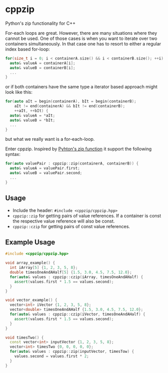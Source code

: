 # cppzip
Python's zip functionality for C++

For-each loops are great.
However, there are many situations where they cannot be used.
One of those cases is when you want to iterate over two containers simultaneously.
In that case one has to resort to either a regular index based for-loop:
```cpp
for(size_t i = 0; i < containerA.size() && i < containerB.size(); ++i) {
  auto& valueA = containerA[i];
  auto& valueB = containerB[i];
  ...
}
```
or if both containers have the same type a iterator based approach might look like this:
```cpp
for(auto aIt = begin(containerA), bIt = begin(containerB);
    aIt != end(containerA) && bIt != end(containerB);
    ++aIt, ++bIt) {
  auto& valueA = *aIt;
  auto& valueB = *bIt;
  ...
}
```
but what we really want is a for-each-loop.

Enter cppzip.
Inspired by [Pyhton's zip function](https://docs.python.org/3/library/functions.html#zip) it support the following syntax:
```cpp
for(auto valuePair : cppzip::zip(containerA, containerB)) {
  auto& valueA = valuePair.first;
  auto& valueB = valuePair.second;
  ...
}
```


## Usage
* Include the header: `#include <cppzip/cppzip.hpp>`
* `cppzip::zip` for getting pairs of value references. If a container is const the respective value reference will also be const.
* `cppzip::czip` for getting pairs of const value references.

## Example Usage
```cpp
#include <cppzip/cppzip.hpp>

void array_example() {
  int iArray[5] {1, 2, 3, 5, 8};
  double timesOneAndAHalf[5] {1.5, 3.0, 4.5, 7.5, 12.0};
  for(auto& values : cppzip::czip(iArray, timesOneAndAHalf) {
    assert(values.first * 1.5 == values.second);
  }
}

void vector_example() {
  vector<int> iVector {1, 2, 3, 5, 8};
  vector<double> timesOneAndAHalf {1.5, 3.0, 4.5, 7.5, 12.0};
  for(auto& values : cppzip::czip(iVector, timesOneAndAHalf) {
    assert(values.first * 1.5 == values.second);
  }
}

void timesTwo() {
  const vector<int> inputVector {1, 2, 3, 5, 8};
  vector<int> timesTwo {0, 0, 0, 0, 0};
  for(auto& values : cppzip::zip(inputVector, timesTow) {
    values.second = values.first * 2;
  }
}

```
